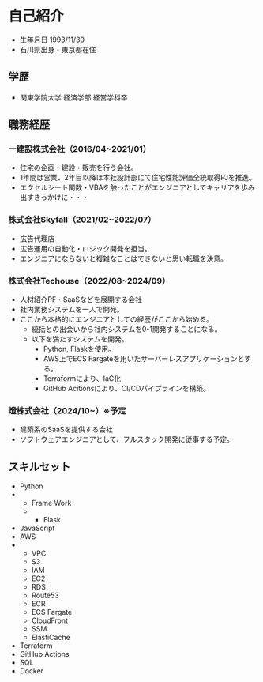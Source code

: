 # 自己紹介
- 生年月日 1993/11/30
- 石川県出身・東京都在住


## 学歴
- 関東学院大学 経済学部 経営学科卒


## 職務経歴
### 一建設株式会社（2016/04~2021/01）
- 住宅の企画・建設・販売を行う会社。
- 1年間は営業、2年目以降は本社設計部にて住宅性能評価全統取得PJを推進。
- エクセルシート関数・VBAを触ったことがエンジニアとしてキャリアを歩み出すきっかけに・・・


### 株式会社Skyfall（2021/02~2022/07）
- 広告代理店
- 広告運用の自動化・ロジック開発を担当。
- エンジニアにならないと複雑なことはできないと思い転職を決意。


### 株式会社Techouse（2022/08~2024/09）
- 人材紹介PF・SaaSなどを展開する会社
- 社内業務システムを一人で開発。
- ここから本格的にエンジニアとしての経歴がここから始める。
  - 統括との出会いから社内システムを0-1開発することになる。
  - 以下を満たすシステムを開発。
    - Python, Flaskを使用。
    - AWS上でECS Fargateを用いたサーバーレスアプリケーションとする。
    - Terraformにより、IaC化
    - GitHub Acitionsにより、CI/CDパイプラインを構築。


### 燈株式会社（2024/10~）※予定
- 建築系のSaaSを提供する会社
- ソフトウェアエンジニアとして、フルスタック開発に従事する予定。



## スキルセット
- Python
- - Frame Work
  - - Flask
- JavaScript
- AWS
- - VPC
  - S3
  - IAM
  - EC2
  - RDS
  - Route53
  - ECR
  - ECS Fargate
  - CloudFront
  - SSM
  - ElastiCache
- Terraform
- GitHub Actions
- SQL
- Docker
